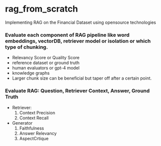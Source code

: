 # rag_from_scratch
Implementing RAG on the Financial Dataset using opensource technologies

### Evaluate each component of RAG pipeline like word embeddings, vectorDB, retriever model or isolation or which type of chunking.
 - Relevancy Score or Quality Score
 - reference dataset or ground truth
 - human evaluators or gpt-4 model
 - knowledge graphs
 - Larger chunk size can be beneficial but taper off after a certain point.

### Evaluate RAG: Question, Retriever Context, Answer, Ground Truth
 - Retriever:
   1. Context Precision
   2. Context Recall
 - Generator
   1. Faithfulness
   2. Answer Relevancy
   3. AspectCrtique
      
